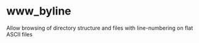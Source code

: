 # www_byline
Allow browsing of directory structure and files with line-numbering on flat ASCII files
